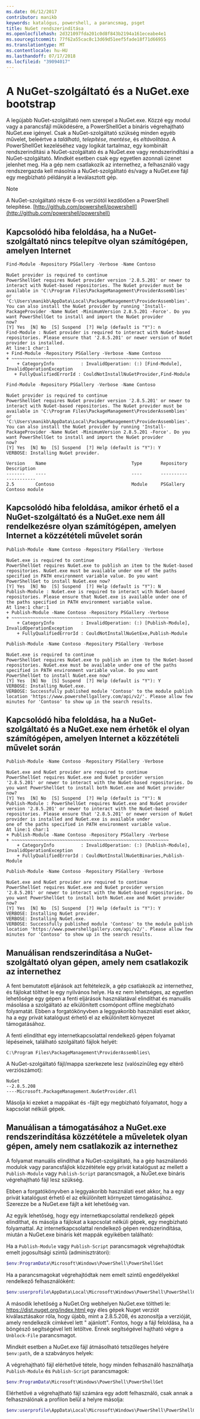 ```yaml
---
ms.date: 06/12/2017
contributor: manikb
keywords: katalógus, powershell, a parancsmag, psget
title: NuGet rendszerindítása
ms.openlocfilehash: 2d321097fda201c0d8f843b2194a161eceabe4e1
ms.sourcegitcommit: 77f62a55cac8c13d69d51eef5fade18f71d66955
ms.translationtype: MT
ms.contentlocale: hu-HU
ms.lasthandoff: 07/17/2018
ms.locfileid: "39094017"
---
```

# <a name="bootstrap-the-nuget-provider-and-nugetexe"></a>A NuGet-szolgáltató és a NuGet.exe bootstrap

A legújabb NuGet-szolgáltató nem szerepel a NuGet.exe.
Közzé egy modul vagy a parancsfájl működésére, a PowerShellGet a bináris végrehajtható NuGet.exe igényel.
Csak a NuGet-szolgáltató szükség minden egyéb művelet, beleértve a *található*, *telepítése*, *mentése*, és *eltávolítása*.
A PowerShellGet kezeléséhez vagy logikát tartalmaz, egy kombinált rendszerindítási a NuGet-szolgáltató és a NuGet.exe vagy rendszerindítási a NuGet-szolgáltató.
Mindkét esetben csak egy egyetlen azonnali üzenet jelenhet meg.
Ha a gép nem csatlakozik az internethez, a felhasználó vagy rendszergazda kell másolnia a NuGet-szolgáltató és/vagy a NuGet.exe fájl egy megbízható példányát a leválasztott gép.

> [!NOTE]
> A NuGet-szolgáltató része 6-os verziótól kezdődően a PowerShell telepítése. [http://github.com/powershell/powershell](http://github.com/powershell/powershell)

## <a name="resolving-error-when-the-nuget-provider-has-not-been-installed-on-a-machine-that-is-internet-connected"></a>Kapcsolódó hiba feloldása, ha a NuGet-szolgáltató nincs telepítve olyan számítógépen, amelyen Internet

```powershell
Find-Module -Repository PSGallery -Verbose -Name Contoso
```

```output
NuGet provider is required to continue
PowerShellGet requires NuGet provider version '2.8.5.201' or newer to interact with NuGet-based repositories. The NuGet provider must be available in 'C:\Program Files\PackageManagement\ProviderAssemblies' or
'C:\Users\manikb\AppData\Local\PackageManagement\ProviderAssemblies'. You can also install the NuGet provider by running 'Install-PackageProvider -Name NuGet -MinimumVersion 2.8.5.201 -Force'. Do you want PowerShellGet to install and import the NuGet provider
now?
[Y] Yes  [N] No  [S] Suspend  [?] Help (default is "Y"): n
Find-Module : NuGet provider is required to interact with NuGet-based repositories. Please ensure that '2.8.5.201' or newer version of NuGet provider is installed.
At line:1 char:1
+ Find-Module -Repository PSGallery -Verbose -Name Contoso
+ ~~~~~~~~~~~~~~~~~~~~~~~~~~~~~~~~~~~~~~~~~~~~~~~~~~~~~~~~~~~~
    + CategoryInfo          : InvalidOperation: (:) [Find-Module], InvalidOperationException
   + FullyQualifiedErrorId : CouldNotInstallNuGetProvider,Find-Module
```

```powershell
Find-Module -Repository PSGallery -Verbose -Name Contoso
```

```output
NuGet provider is required to continue
PowerShellGet requires NuGet provider version '2.8.5.201' or newer to interact with NuGet-based repositories. The NuGet provider must be available in 'C:\Program Files\PackageManagement\ProviderAssemblies' or
'C:\Users\manikb\AppData\Local\PackageManagement\ProviderAssemblies'. You can also install the NuGet provider by running 'Install-PackageProvider -Name NuGet -MinimumVersion 2.8.5.201 -Force'. Do you want PowerShellGet to install and import the NuGet provider
now?
[Y] Yes  [N] No  [S] Suspend  [?] Help (default is "Y"): Y
VERBOSE: Installing NuGet provider.

Version    Name                                Type       Repository           Description
-------    ----                                ----       ----------           -----------
2.5        Contoso                             Module     PSGallery        Contoso module
```

## <a name="resolving-error-when-the-nuget-provider-is-available-and-nugetexe-is-not-available-during-the-publish-operation-on-a-machine-that-is-internet-connected"></a>Kapcsolódó hiba feloldása, amikor érhető el a NuGet-szolgáltató és a NuGet.exe nem áll rendelkezésre olyan számítógépen, amelyen Internet a közzétételi művelet során

```powershell
Publish-Module -Name Contoso -Repository PSGallery -Verbose
```

```output
NuGet.exe is required to continue
PowerShellGet requires NuGet.exe to publish an item to the NuGet-based repositories. NuGet.exe must be available under one of the paths specified in PATH environment variable value. Do you want PowerShellGet to install NuGet.exe now?
[Y] Yes  [N] No  [S] Suspend  [?] Help (default is "Y"): N
Publish-Module : NuGet.exe is required to interact with NuGet-based repositories. Please ensure that NuGet.exe is available under one of the paths specified in PATH environment variable value.
At line:1 char:1
+ Publish-Module -Name Contoso -Repository PSGallery -Verbose
+ ~~~~~~~~~~~~~~~~~~~~~~~~~~~~~~~~~~~~~~~~~~~~~~~~~~~~~~~~~~~
    + CategoryInfo          : InvalidOperation: (:) [Publish-Module], InvalidOperationException
    + FullyQualifiedErrorId : CouldNotInstallNuGetExe,Publish-Module
```

```powershell
Publish-Module -Name Contoso -Repository PSGallery -Verbose
```

```output
NuGet.exe is required to continue
PowerShellGet requires NuGet.exe to publish an item to the NuGet-based repositories. NuGet.exe must be available under one of the paths specified in PATH environment variable value. Do you want PowerShellGet to install NuGet.exe now?
[Y] Yes  [N] No  [S] Suspend  [?] Help (default is "Y"): Y
VERBOSE: Installing NuGet.exe.
VERBOSE: Successfully published module 'Contoso' to the module publish location 'https://www.powershellgallery.com/api/v2/'. Please allow few minutes for 'Contoso' to show up in the search results.
```

## <a name="resolving-error-when-both-nuget-provider-and-nugetexe-are-not-available-during-the-publish-operation-on-a-machine-that-is-internet-connected"></a>Kapcsolódó hiba feloldása, ha a NuGet-szolgáltató és a NuGet.exe nem érhetők el olyan számítógépen, amelyen Internet a közzétételi művelet során

```powershell
Publish-Module -Name Contoso -Repository PSGallery -Verbose
```

```output
NuGet.exe and NuGet provider are required to continue
PowerShellGet requires NuGet.exe and NuGet provider version '2.8.5.201' or newer to interact with the NuGet-based repositories. Do you want PowerShellGet to install both NuGet.exe and NuGet provider now?
[Y] Yes  [N] No  [S] Suspend  [?] Help (default is "Y"): N
Publish-Module : PowerShellGet requires NuGet.exe and NuGet provider version '2.8.5.201' or newer to interact with the NuGet-based repositories. Please ensure that '2.8.5.201' or newer version of NuGet provider is installed and NuGet.exe is available under
one of the paths specified in PATH environment variable value.
At line:1 char:1
+ Publish-Module -Name Contoso -Repository PSGallery -Verbose
+ ~~~~~~~~~~~~~~~~~~~~~~~~~~~~~~~~~~~~~~~~~~~~~~~~~~~~~~~~~~~
    + CategoryInfo          : InvalidOperation: (:) [Publish-Module], InvalidOperationException
    + FullyQualifiedErrorId : CouldNotInstallNuGetBinaries,Publish-Module
```

```powershell
Publish-Module -Name Contoso -Repository PSGallery -Verbose
```

```output
NuGet.exe and NuGet provider are required to continue
PowerShellGet requires NuGet.exe and NuGet provider version '2.8.5.201' or newer to interact with the NuGet-based repositories. Do you want PowerShellGet to install both NuGet.exe and NuGet provider now?
[Y] Yes  [N] No  [S] Suspend  [?] Help (default is "Y"): Y
VERBOSE: Installing NuGet provider.
VERBOSE: Installing NuGet.exe.
VERBOSE: Successfully published module 'Contoso' to the module publish location 'https://www.powershellgallery.com/api/v2/'. Please allow few minutes for 'Contoso' to show up in the search results.
```

## <a name="manually-bootstrapping-the-nuget-provider-on-a-machine-that-is-not-connected-to-the-internet"></a>Manuálisan rendszerindítása a NuGet-szolgáltató olyan gépen, amely nem csatlakozik az internethez

A fent bemutatott eljárások azt feltételezik, a gép csatlakozik az internethez, és fájlokat tölthet le egy nyilvános helye.
Ha ez nem lehetséges, az egyetlen lehetősége egy gépen a fenti eljárások használatával elindíthat és manuális másolása a szolgáltató az elkülönített csomópont offline megbízható folyamatát.
Ebben a forgatókönyvben a leggyakoribb használati eset akkor, ha a egy privát katalógust érhető el az elkülönített környezet támogatásához.

A fenti elindíthat egy internetkapcsolattal rendelkező gépen folyamat lépéseinek, található szolgáltató fájlok helyét:

```
C:\Program Files\PackageManagement\ProviderAssemblies\
```

A NuGet-szolgáltató fájl/mappa szerkezete lesz (valószínűleg egy eltérő verziószámot):

```
NuGet
--2.8.5.208
----Microsoft.PackageManagement.NuGetProvider.dll
```

Másolja ki ezeket a mappákat és -fájlt egy megbízható folyamatot, hogy a kapcsolat nélküli gépek.

## <a name="manually-bootstrapping-nugetexe-to-support-publish-operations-on-a-machine-that-is-not-connected-to-the-internet"></a>Manuálisan a támogatásához a NuGet.exe rendszerindítása közzététele a műveletek olyan gépen, amely nem csatlakozik az internethez

A folyamat manuális elindíthat a NuGet-szolgáltató, ha a gép használandó modulok vagy parancsfájlok közzététele egy privát katalógust az mellett a `Publish-Module` vagy `Publish-Script` parancsmagok, a NuGet.exe bináris végrehajtható fájl lesz szükség.

Ebben a forgatókönyvben a leggyakoribb használati eset akkor, ha a egy privát katalógust érhető el az elkülönített környezet támogatásához.
Szerezze be a NuGet.exe fájlt a két lehetőség van.

Az egyik lehetőség, hogy egy internetkapcsolattal rendelkező gépek elindíthat, és másolja a fájlokat a kapcsolat nélküli gépek, egy megbízható folyamattal.
Az internetkapcsolattal rendelkező gépen rendszerindítása, miután a NuGet.exe bináris két mappák egyikében található:

Ha a `Publish-Module` vagy `Publish-Script` parancsmagok végrehajtódtak emelt jogosultsági szintű (adminisztrátori):

```powershell
$env:ProgramData\Microsoft\Windows\PowerShell\PowerShellGet
```

Ha a parancsmagokat végrehajtódtak nem emelt szintű engedélyekkel rendelkező felhasználóként:

```powershell
$env:userprofile\AppData\Local\Microsoft\Windows\PowerShell\PowerShellGet\
```

A második lehetőség a NuGet.Org webhelyen NuGet.exe töltheti le: [ https://dist.nuget.org/index.html ](https://www.nuget.org/downloads) egy éles gépek Nuget verziót kiválasztásakor róla, hogy újabb, mint a 2.8.5.208, és azonosítja a verzióját, amely rendelkezik címkével lett " ajánlott".
Fontos, hogy a fájl feloldása, ha a böngésző segítségével lett letöltve.
Ennek segítségével hajtható végre a `Unblock-File` parancsmagot.

Mindkét esetben a NuGet.exe fájl átmásolható tetszőleges helyére `$env:path`, de a szabványos helyek:

A végrehajtható fájl elérhetővé tétele, hogy minden felhasználó használhatja `Publish-Module` és `Publish-Script` parancsmagok:

```powershell
$env:ProgramData\Microsoft\Windows\PowerShell\PowerShellGet
```

Elérhetővé a végrehajtható fájl számára egy adott felhasználó, csak annak a felhasználónak a profilon belül a helyre másolja:

```powershell
$env:userprofile\AppData\Local\Microsoft\Windows\PowerShell\PowerShellGet\
```